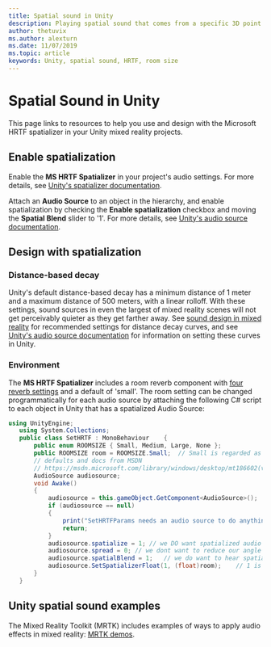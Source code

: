```yaml
---
title: Spatial sound in Unity
description: Playing spatial sound that comes from a specific 3D point within your Unity scene.
author: thetuvix
ms.author: alexturn
ms.date: 11/07/2019
ms.topic: article
keywords: Unity, spatial sound, HRTF, room size
---
```


# Spatial Sound in Unity

This page links to resources to help you use and design with the Microsoft HRTF spatializer in your Unity mixed reality projects.

## Enable spatialization

Enable the **MS HRTF Spatializer** in your project's audio settings. For more details, see [Unity's spatializer documentation](https://docs.unity3d.com/Manual/VRAudioSpatializer.html). 

Attach an **Audio Source** to an object in the hierarchy, and enable spatialization by checking the **Enable spatialization** checkbox and moving the **Spatial Blend** slider to '1'. For more details, see [Unity's audio source documentation](https://docs.unity3d.com/2019.3/Documentation/Manual/class-AudioSource.html). 

## Design with spatialization

### Distance-based decay
Unity's default distance-based decay has a minimum distance of 1 meter and a maximum distance of 500 meters, with a linear rolloff. With these settings, sound sources in even the largest of mixed reality scenes will not get perceivably quieter as they get farther away. See [sound design in mixed reality](spatial-sound-design.md) for recommended settings for distance decay curves, and see [Unity's audio source documentation](https://docs.unity3d.com/2019.3/Documentation/Manual/class-AudioSource.html) for information on setting these curves in Unity.

### Environment
The **MS HRTF Spatializer** includes a room reverb component with [four reverb settings](https://docs.microsoft.com/en-us/windows/win32/api/hrtfapoapi/ne-hrtfapoapi-hrtfenvironment) and a default of 'small'. The room setting can be changed programmatically for each audio source by attaching the following C# script to each object in Unity that has a spatialized Audio Source:

```cs
using UnityEngine;
   using System.Collections;
   public class SetHRTF : MonoBehaviour    {
       public enum ROOMSIZE { Small, Medium, Large, None };
       public ROOMSIZE room = ROOMSIZE.Small;  // Small is regarded as the "most average"
       // defaults and docs from MSDN
       // https://msdn.microsoft.com/library/windows/desktop/mt186602(v=vs.85).aspx
       AudioSource audiosource;
       void Awake()
       {
           audiosource = this.gameObject.GetComponent<AudioSource>();
           if (audiosource == null)
           {
               print("SetHRTFParams needs an audio source to do anything.");
               return;
           }
           audiosource.spatialize = 1; // we DO want spatialized audio
           audiosource.spread = 0; // we dont want to reduce our angle of hearing
           audiosource.spatialBlend = 1;   // we do want to hear spatialized audio
           audiosource.SetSpatializerFloat(1, (float)room);    // 1 is the roomsize param
       }
   }
```

## Unity spatial sound examples
The Mixed Reality Toolkit (MRTK) includes examples of ways to apply audio effects in mixed reality: [MRTK demos](https://github.com/microsoft/MixedRealityToolkit-Unity/tree/mrtk_release/Assets/MixedRealityToolkit.Examples/Demos/Audio).

